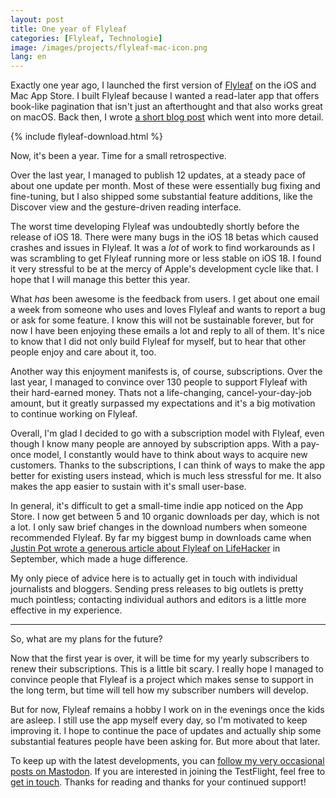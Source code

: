 ```yaml
---
layout: post
title: One year of Flyleaf
categories: [Flyleaf, Technologie]
image: /images/projects/flyleaf-mac-icon.png
lang: en
---
```


Exactly one year ago, I launched the first version of [Flyleaf](/project/flyleaf) on the iOS and Mac App Store. I built Flyleaf because I wanted a read-later app that offers book-like pagination that isn't just an afterthought and that also works great on macOS. Back then, I wrote [a short blog post](/about-flyleaf/) which went into more detail.

{% include flyleaf-download.html %}

Now, it's been a year. Time for a small retrospective.

Over the last year, I managed to publish 12 updates, at a steady pace of about one update per month. Most of these were essentially bug fixing and fine-tuning, but I also shipped some substantial feature additions, like the Discover view and the gesture-driven reading interface.

The worst time developing Flyleaf was undoubtedly shortly before the release of iOS 18. There were many bugs in the iOS 18 betas which caused crashes and issues in Flyleaf. It was a *lot* of work to find workarounds as I was scrambling to get Flyleaf running more or less stable on iOS 18. I found it very stressful to be at the mercy of Apple's development cycle like that. I hope that I will manage this better this year.

What *has* been awesome is the feedback from users. I get about one email a week from someone who uses and loves Flyleaf and wants to report a bug or ask for some feature. I know this will not be sustainable forever, but for now I have been enjoying these emails a lot and reply to all of them. It's nice to know that I did not only build Flyleaf for myself, but to hear that other people enjoy and care about it, too.

Another way this enjoyment manifests is, of course, subscriptions. Over the last year, I managed to convince over 130 people to support Flyleaf with their hard-earned money. Thats not a life-changing, cancel-your-day-job amount, but it greatly surpassed my expectations and it's a big motivation to continue working on Flyleaf.

Overall, I'm glad I decided to go with a subscription model with Flyleaf, even though I know many people are annoyed by subscription apps. With a pay-once model, I constantly would have to think about ways to acquire new customers. Thanks to the subscriptions, I can think of ways to make the app better for existing users instead, which is much less stressful for me. It also makes the app easier to sustain with it's small user-base.

In general, it's difficult to get a small-time indie app noticed on the App Store. I now get between 5 and 10 organic downloads per day, which is not a lot. I only saw brief changes in the download numbers when someone recommended Flyleaf. By far my biggest bump in downloads came when [Justin Pot wrote a generous article about Flyleaf on LifeHacker](https://lifehacker.com/tech/flyleaf-is-the-best-read-it-later-app-for-apple-users) in September, which made a huge difference.

My only piece of advice here is to actually get in touch with individual journalists and bloggers. Sending press releases to big outlets is pretty much pointless; contacting individual authors and editors is a little more effective in my experience.

----

So, what are my plans for the future?

Now that the first year is over, it will be time for my yearly subscribers to renew their subscriptions. This is a little bit scary. I really hope I managed to convince people that Flyleaf is a project which makes sense to support in the long term, but time will tell how my subscriber numbers will develop.

But for now, Flyleaf remains a hobby I work on in the evenings once the kids are asleep. I still use the app myself every day, so I'm motivated to keep improving it. I hope to continue the pace of updates and actually ship some substantial features people have been asking for. But more about that later.

To keep up with the latest developments, you can [follow my very occasional posts on Mastodon](https://mastodon.social/@flyleafapp/). If you are interested in joining the TestFlight, feel free to [get in touch](mailto:flyleaf@moehrenzahn.de). Thanks for reading and thanks for your continued support!